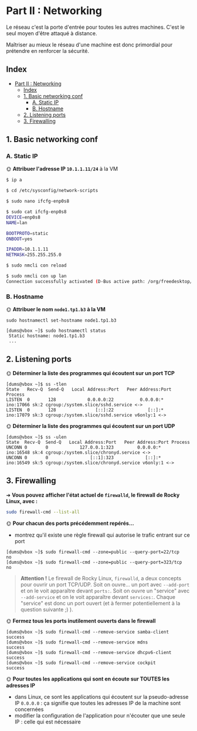 # Part II : Networking

Le réseau c'est la porte d'entrée pour toutes les autres machines. C'est le seul moyen d'être attaqué à distance.

Maîtriser au mieux le réseau d'une machine est donc primordial pour prétendre en renforcer la sécurité.

## Index

- [Part II : Networking](#part-ii--networking)
  - [Index](#index)
  - [1. Basic networking conf](#1-basic-networking-conf)
    - [A. Static IP](#a-static-ip)
    - [B. Hostname](#b-hostname)
  - [2. Listening ports](#2-listening-ports)
  - [3. Firewalling](#3-firewalling)

## 1. Basic networking conf

### A. Static IP

🌞 **Attribuer l'adresse IP `10.1.1.11/24`** à la VM

```bash
$ ip a

$ cd /etc/sysconfig/network-scripts

$ sudo nano ifcfg-enp0s8

$ sudo cat ifcfg-enp0s8
DEVICE=enp0s8
NAME=lan

BOOTPROTO=static
ONBOOT=yes

IPADDR=10.1.1.11
NETMASK=255.255.255.0

$ sudo nmcli con reload

$ sudo nmcli con up lan 
Connection successfully activated (D-Bus active path: /org/freedesktop/NetworkManager/ActiveConnection/6)
```

### B. Hostname

🌞 **Attribuer le nom `node1.tp1.b3` à la VM**

```PS
sudo hostnamectl set-hostname node1.tp1.b3

[dums@vbox ~]$ sudo hostnamectl status
 Static hostname: node1.tp1.b3
 ...
```
## 2. Listening ports

🌞 **Déterminer la liste des programmes qui écoutent sur un port TCP**
```PS
[dums@vbox ~]$ ss -tlen
State   Recv-Q  Send-Q   Local Address:Port   Peer Address:Port  Process
LISTEN  0       128            0.0.0.0:22          0.0.0.0:*      ino:17066 sk:2 cgroup:/system.slice/sshd.service <->
LISTEN  0       128               [::]:22             [::]:*      ino:17079 sk:3 cgroup:/system.slice/sshd.service v6only:1 <->
```

🌞 **Déterminer la liste des programmes qui écoutent sur un port UDP**

```PS
[dums@vbox ~]$ ss -ulen
State  Recv-Q  Send-Q   Local Address:Port   Peer Address:Port Process
UNCONN 0       0            127.0.0.1:323         0.0.0.0:*     ino:16548 sk:4 cgroup:/system.slice/chronyd.service <->
UNCONN 0       0                [::1]:323            [::]:*     ino:16549 sk:5 cgroup:/system.slice/chronyd.service v6only:1 <->
```

## 3. Firewalling

➜ **Vous pouvez afficher l'état actuel de `firewalld`, le firewall de Rocky Linux, avec :**

```bash
sudo firewall-cmd --list-all
```

🌞 **Pour chacun des ports précédemment repérés...**

- montrez qu'il existe une règle firewall qui autorise le trafic entrant sur ce port

```PS
[dums@vbox ~]$ sudo firewall-cmd --zone=public --query-port=22/tcp
no
[dums@vbox ~]$ sudo firewall-cmd --zone=public --query-port=323/tcp
no
```

> **Attention !** Le firewall de Rocky Linux, `firewalld`, a deux concepts pour ouvrir un port TCP/UDP. Soit on ouvre... un port avec `--add-port` et on le voit apparaître devant `ports:`. Soit on ouvre un "service" avec `--add-service` et on le voit apparaître devant `services:`. Chaque "service" est donc un port ouvert (et à fermer potentiellement à la question suivante ;) ).

🌞 **Fermez tous les ports inutilement ouverts dans le firewall**

```PS
[dums@vbox ~]$ sudo firewall-cmd --remove-service samba-client
success
[dums@vbox ~]$ sudo firewall-cmd --remove-service mdns
success
[dums@vbox ~]$ sudo firewall-cmd --remove-service dhcpv6-client
success
[dums@vbox ~]$ sudo firewall-cmd --remove-service cockpit
success
```

🌞 **Pour toutes les applications qui sont en écoute sur TOUTES les adresses IP**

- dans Linux, ce sont les applications qui écoutent sur la pseudo-adresse IP `0.0.0.0` : ça signifie que toutes les adresses IP de la machine sont concernées
- modifier la configuration de l'application pour n'écouter que une seule IP : celle qui est nécessaire
